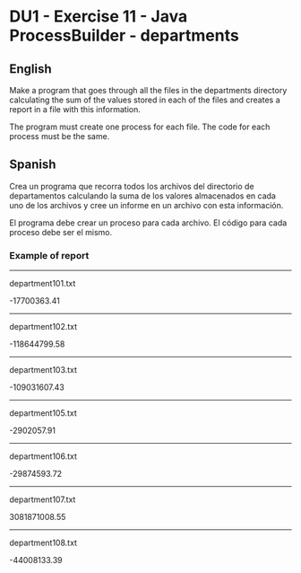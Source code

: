 # DU1 - Exercise 11 - Java ProcessBuilder - departments

## English

Make a program that goes through all the files in the departments directory calculating the sum of the values stored in each of the files and creates a report in a file with this information.

The program must create one process for each file. The code for each process must be the same.

## Spanish

Crea un programa que recorra todos los archivos del directorio de departamentos calculando la suma de los valores almacenados en cada uno de los archivos y cree un informe en un archivo con esta información.

El programa debe crear un proceso para cada archivo. El código para cada proceso debe ser el mismo.

### Example of report

---

department101.txt

-17700363.41

---

department102.txt

-118644799.58

---

department103.txt

-109031607.43

---

department105.txt

-2902057.91

---

department106.txt

-29874593.72

---

department107.txt

3081871008.55

---

department108.txt

-44008133.39

